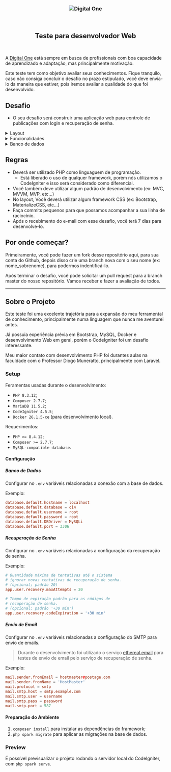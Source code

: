 <h3 align="center">
  <img alt="Digital One" src="https://user-images.githubusercontent.com/51726945/85145615-3326c600-b223-11ea-84bf-319fb54949b5.png" />
</h3>

<br>

<h2 align="center">  
  Teste para desenvolvedor Web
</h2>

<br>

A [Digital One](https://www.digitalone.com.br/) está sempre em busca de profissionais com boa capacidade de aprendizado e adaptação, mas principalmente motivação.

Este teste tem como objetivo avaliar seus conhecimentos. Fique tranquilo, caso não consiga concluir o desafio no prazo estipulado, você deve envia-lo da maneira que estiver, pois iremos avaliar a qualidade do que foi desenvolvido. 

## Desafio

- O seu desafio será construir uma aplicação web para controle de publicações com login e recuperação de senha. 

<details>

  <summary>Layout</summary>
  - O layout ficará por sua conta, seja criativo e nos surpreenda!
</details>

<details>

  <summary>Funcionalidades</summary>
   - O Desafio deverá ter as seguintes funcionalidades:
      
   - Cadastro de usuários
   - Recuperação de senha para usuários já cadastrados
   - Login
   - Publicações (Posts)
     - Create
     - Read
     - Update
     - Delete
     - Index (Listagem)
</details>

<details>
  <summary>Banco de dados</summary>

  - O banco de dados a ser utilizado também poderá ser de sua escolha.

  - Você deverá criar as seguintes tabelas no seu banco de dados:

    - Users
      - O usuário terá as seguintes colunas:
        - name: `VARCHAR(245)`
        - email: `VARCHAR(245)`
        - password: `VARCHAR(245)` **deverá ser criptografado**

    - Posts
      - As publicações terão as seguintes colunas:
        - title: `VARCHAR(245)`
        - description: `VARCHAR(245)`
        - img_url: `VARCHAR(245)`
          - **Não será obrigatório o upload de imagens**, poderá ser cadastrado somente com a URL da mesma.
        - created_at: `TIMESTAMP`
        - author: `Criar uma FK (foreign key) para relacionamento com usuário`
</details>

## Regras 

- Deverá ser utilizado PHP como linguaguem de programação.
  - Está liberado o uso de qualquer framework, porém nós utilizamos o CodeIgniter e isso será considerado como diferencial.
- Você também deve utilizar algum padrão de desenvolvimento (ex: MVC, MVVM, MVP, etc...)
- No layout, Você deverá utilizar algum framework CSS (ex: Bootstrap, MaterializeCSS, etc...)
- Faça commits pequenos para que possamos acompanhar a sua linha de raciocínio.
- Após o recebimento do e-mail com esse desafio, você terá 7 dias para desenvolve-lo.

## Por onde começar?

Primeiramente, você pode fazer um fork desse repositório aqui, para sua conta do Github, depois disso crie uma branch nova com o seu nome (ex: nome_sobrenome), para podermos indentificá-lo.

Após terminar o desafio, você pode solicitar um pull request para a branch master do nosso repositório. Vamos receber e fazer a avaliação de todos.

---

## Sobre o Projeto

Este teste foi uma excelente trajetória para a expansão do meu ferramental de
conhecimento, principalmente numa linguagem que nunca me aventurei antes.

Já possuia experiência prévia em Bootstrap, MySQL, Docker e desenvolvimento Web
em geral, porém o CodeIgniter foi um desafio interessante.

Meu maior contato com desenvolvimento PHP foi durantes aulas na faculdade com o
Professor Diogo Muneratto, principalmente com Laravel.

### Setup

Feramentas usadas durante o desenvolvimento:

- `PHP 8.3.12`;
- `Composer 2.7.7`;
- `MariaDB 11.5.2`;
- `CodeIgniter 4.5.5`;
- `Docker 26.1.5-ce` (para desenvolvimento local).

Requerimentos:

- `PHP >= 8.4.12`;
- `Composer >= 2.7.7`;
- `MySQL-compatible database`.

#### Configuração

##### Banco de Dados

Configurar no `.env` variáveis relacionadas a conexão com a base de dados.

Exemplo:
```toml
database.default.hostname = localhost
database.default.database = ci4
database.default.username = root
database.default.password = root
database.default.DBDriver = MySQLi
database.default.port = 3306
```

##### Recuperação de Senha

Configurar no `.env` variáveis relacionadas a configuração da recuperação de senha.

Exemplo:
```toml
# Quantidade máxima de tentativas até o sistema
# ignorar novas tentativas de recuperação de senha.
# (opcional; padrão 20)
app.user.recovery.maxAttempts = 20

# Tempo de expiração padrão para os códigos de
# recuperação de senha.
# (opcional; padrão '+30 min')
app.user.recovery.codeExpiration = '+30 min'
```

##### Envio de Email

Configurar no `.env` variáveis relacionadas a configuração do SMTP para envio
de emails.

> Durante o desenvolvimento foi utilizado o serviço [ethereal.email](https://ethereal.email)
> para testes de envio de email pelo serviço de recuperação de senha.

Exemplo:
```toml
mail.sender.fromEmail = hostmaster@postage.com
mail.sender.fromName = 'HostMaster'
mail.protocol = smtp
mail.smtp.host = smtp.example.com
mail.smtp.user = username
mail.smtp.pass = password
mail.smtp.port = 587
```

#### Preparação do Ambiente

1. `composer install` para instalar as dependências do framework;
2. `php spark migrate` para aplicar as migrações na base de dados.

### Preview

É possível previsualizar o projeto rodando o servidor local do CodeIgniter, com
`php spark serve`.